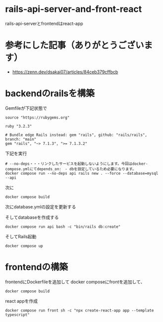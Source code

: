 # rails-api-server-and-front-react
rails-api-serverとfrontendはreact-app

# 参考にした記事（ありがとうございます）
- https://zenn.dev/dsakai07/articles/84ceb379cffbcb


# backendのrailsを構築

Gemfileが下記状態で
```
source "https://rubygems.org"

ruby "3.2.3"

# Bundle edge Rails instead: gem "rails", github: "rails/rails", branch: "main"
gem "rails", "~> 7.1.3", ">= 7.1.3.2"
```

下記を実行
```
# --no-deps・・・リンクしたサービスを起動しないようにします。今回はdocker-compose.ymlにてdepends_on:　- dbを設定しているため必要になります。
docker compose run --no-deps api rails new . --force --database=mysql --api
```

次に
```
docker compose build
```

次にdatabase.ymlの設定を更新する

そしてdatabaseを作成する
```
docker compose run api bash -c "bin/rails db:create"
```

そしてRails起動
```
docker compose up
```

# frontendの構築

frontendにDockerfileを追加して
docker composeにfrontを追加して、
```
docker compose build
```

react appを作成
```
docker compose run front sh -c "npx create-react-app app --template typescript"
```
